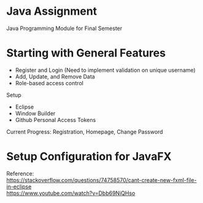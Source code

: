 # Java Assignment 
Java Programming Module for Final Semester 

<h1> Starting with General Features </h1>
<ul>
  <li>Register and Login (Need to implement validation on unique username)</li>
  <li>Add, Update, and Remove Data</li>
  <li>Role-based access control </li>
</ul>

Setup 
- Eclipse
- Window Builder
- Github Personal Access Tokens

Current Progress:
Registration, Homepage, Change Password 


# Setup Configuration for JavaFX
Reference:<br>
https://stackoverflow.com/questions/74758570/cant-create-new-fxml-file-in-eclipse <br>
https://www.youtube.com/watch?v=Dbb69NiQHso
